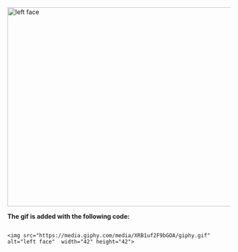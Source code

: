 <img src="https://media.giphy.com/media/XRB1uf2F9bGOA/giphy.gif" alt="left face" align="center" width="650" height="450"> 

**The gif is added with the following code:**

```

<img src="https://media.giphy.com/media/XRB1uf2F9bGOA/giphy.gif" alt="left face"  width="42" height="42"> 



```